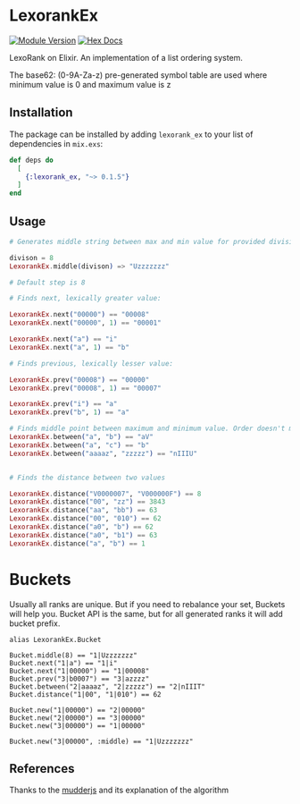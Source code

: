 # LexorankEx

[![Module Version](https://img.shields.io/hexpm/v/lexorank_ex)](https://hex.pm/packages/lexorank_ex/0.1.5)
[![Hex Docs](https://img.shields.io/badge/hex-docs-lightgreen.svg)](https://hexdocs.pm/lexorank_ex/0.1.5/LexorankEx.html)

LexoRank on Elixir. An implementation of a list ordering system.

The base62: (0-9A-Za-z) pre-generated symbol table are used
where minimum value is 0 and maximum value is z

## Installation

The package can be installed by adding `lexorank_ex` to your list of dependencies in `mix.exs`:

```elixir
def deps do
  [
    {:lexorank_ex, "~> 0.1.5"}
  ]
end
```


## Usage

```elixir
# Generates middle string between max and min value for provided division

divison = 8
LexorankEx.middle(divison) => "Uzzzzzzz"

# Default step is 8

# Finds next, lexically greater value:

LexorankEx.next("00000") == "00008"
LexorankEx.next("00000", 1) == "00001"

LexorankEx.next("a") == "i"
LexorankEx.next("a", 1) == "b"

# Finds previous, lexically lesser value:

LexorankEx.prev("00008") == "00000"
LexorankEx.prev("00008", 1) == "00007"

LexorankEx.prev("i") == "a"
LexorankEx.prev("b", 1) == "a"

# Finds middle point between maximum and minimum value. Order doesn't matter:
LexorankEx.between("a", "b") == "aV"
LexorankEx.between("a", "c") == "b"
LexorankEx.between("aaaaz", "zzzzz") == "nIIIU"


# Finds the distance between two values

LexorankEx.distance("V0000007", "V000000F") == 8
LexorankEx.distance("00", "zz") == 3843
LexorankEx.distance("aa", "bb") == 63
LexorankEx.distance("00", "010") == 62
LexorankEx.distance("a0", "b") == 62
LexorankEx.distance("a0", "b1") == 63
LexorankEx.distance("a", "b") == 1
```

# Buckets

Usually all ranks are unique. But if you need to rebalance your set, Buckets will help you.
Bucket API is the same, but for all generated ranks it will add bucket prefix.

```
alias LexorankEx.Bucket

Bucket.middle(8) == "1|Uzzzzzzz"
Bucket.next("1|a") == "1|i"
Bucket.next("1|00000") == "1|00008"
Bucket.prev("3|b0007") == "3|azzzz"
Bucket.between("2|aaaaz", "2|zzzzz") == "2|nIIIT"
Bucket.distance("1|00", "1|010") == 62

Bucket.new("1|00000") == "2|00000"
Bucket.new("2|00000") == "3|00000"
Bucket.new("3|00000") == "1|00000"

Bucket.new("3|00000", :middle) == "1|Uzzzzzzz"
```

## References

Thanks to the [mudderjs](https://github.com/fasiha/mudderjs) and its explanation of the algorithm

